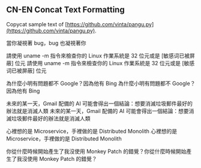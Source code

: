 
## CN-EN Concat Text Formatting

Copycat sample text of [https://github.com/vinta/pangu.py](https://github.com/vinta/pangu.py).

當你凝視著 bug，bug 也凝視著你

請使用 uname -m 指令來檢查你的 Linux 作業系統是 32 位元或是 [敏感词已被屏蔽] 位元
請使用 uname -m 指令來檢查你的 Linux 作業系統是 32 位元或是 [敏感词已被屏蔽] 位元

為什麼小明有問題都不 Google？因為他有 Bing
為什麼小明有問題都不 Google？因為他有 Bing

未來的某一天，Gmail 配備的 AI 可能會得出一個結論：想要消滅垃圾郵件最好的辦法就是消滅人類
未來的某一天，Gmail 配備的 AI 可能會得出一個結論：想要消滅垃圾郵件最好的辦法就是消滅人類

心裡想的是 Microservice，手裡做的是 Distributed Monolith
心裡想的是 Microservice，手裡做的是 Distributed Monolith

你從什麼時候開始產生了我沒使用 Monkey Patch 的錯覺？你從什麼時候開始產生了我沒使用 Monkey Patch 的錯覺？




<!-- Generated by NotionPageWriter
notion-down.version = 0.0.1
notion-down.revision = b'79849d8'
-->
